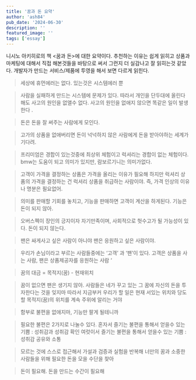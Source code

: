 ```yaml
---
title: '꿈과 돈 요약'
author: 'ash84'
pub_date: '2024-06-30'
description: ''
featured_image: ''
tags: ['essay']
---
```


니시노 아키히로의 책 <꿈과 돈>에 대한 요약이다. 추천하는 이유는 쉽게 읽히고 상품과 마케팅에 대해서 직접 해본것들을 바탕으로 써서 그런지 더 실감나고 잘 읽히는것 같았다. 개발자가 만드는 서비스/제품에 투영을 해서 보면 다르게 읽힌다. 


> 세상에 휴먼에러는 없다. 있는것은 시스템에러 뿐



> 사람을 실패하게 만드는 시스템에 문제가 있다. 
> 따라서 개인을 단두대에 올린다해도 사고의 원인을 없앨수 없다. 
> 사고의 원인을 없애지 않으면 똑같은 일이 발생한다 .


> 돈은 돈을 잘 써주는 사람에게 모인다. 


> 고가의 상품을 없애버리면
> 돈이 넉넉하지 않은 사람에게 
> 돈을 받아야하는 세계가 기다려.

> 프리미엄은 경합이 있는것중에 최상위 체험이고
> 럭셔리는 경합이 없는 체험이다. 
> bmw는 도움이 되고 의미가 있지만, 람보르기니는 의미가없다. 

> 고객이 가격을 결정하는 상품은 가격을 올리는 이유가 필요해
> 하지만 럭셔리 상품의 가격을 결정하는 건 럭셔리 상품을 취급하는 사람이야. 
> 즉, 가격 인상의 이유나 명분은 필요없어. 

>의미를 판매할 기회를 놓치고, 기능을 판매하면 고객이 계산을 하게된다. 
>기능은 돈이 되지 않아. 

> 오버스펙이 장인의 긍지이자 자기만족이며, 사회적으로 헛수고가 될 가능성이 있다. 
> 돈이 되지 않는다. 

> 팬은 싸게사고 싶은 사람이 아니야
> 팬은 응원하고 싶은 사람이야. 

> 우리가 손님이라고 부르는 사람들중에는 ‘고객’ 과 ‘팬’이 있다. 
> 고객은 상품을 사는 사람, 팬은 상품제공자를 응원하는 사람 ‘

> 꿈의 대금 = 목적지(꿈) - 현재위치 

> 꿈이 없으면 팬은 생기지 않아. 
> 사람들은 네가 꾸고 있는 그 꿈에 자신의 돈을 투자한다는 것을 잊지마
> 따라서 지금부커 우리가 할 일은 현재 서있는 위치와 당도할 목적지(꿈)의 위치를 계속 주위에 알리는 거야 

>함부로 불편을 없애지마, 기능만 팔게 될테니까 

> 필요한 불편은 2가지로 나눌수 있다. 
> 혼자서 즐기는 불편을 통해서 얻을수 있는 기쁨 : 성취감과 성취감 확인 
> 여럿이서 즐기는 불편을 통해서 얻을수 있는 기쁨 : 성취감 공유와 소통 

> 모르는 것에 스스로 접근해서 
> 가설과 검증과 실험을 반복해
> 너만의 꿈과 소중한 사람들을 위해 필요한 돈을 모을 수단을 찾아 

>돈이 필요해. 돈을 만드는 수간이 필요해
